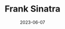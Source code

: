 ---
title: "Frank Sinatra"
cc-type: person
born-on: 1915-12-12
date: 2023-06-07
died-on: 1998-05-14
hashtag: frank-sinatra
tags:
  - American
  - singer
  - human being
  - dead at the moment
---
